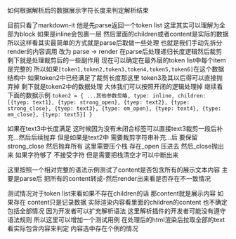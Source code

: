 如何根据解析后的数据展示字符长度来判定解析结束


目前只看了markdown-it 他是先parse返回一个token list 这里其实可以理解为全部为block 如果是inline会包裹一层 然后里面的children或者content是实际的数据
所以这样看其实最简单的方式就是parse后取做一些处理 也就是我们手动先拆分render的内容调用 改为 parse -> render 在parse后处理递归长度逻辑然后裁剪
剩下就是处理裁剪后的一些副作用
现在可以确定在最外层的token list中每个item是完整的 所以如果`[token1,token2,token3,token4,token5,token6]`在这个数据结构中 如果token2中已经满足了裁剪长度那这里
token3及其以后得可以直接抛弃掉 剩下就是token2中的数据处理
大体我们可以按照开闭的逻辑处理掉 继续看下面的数据示例
`token2 = { ...其他参数忽略, type: inline, children: 
[{tyep: text1}, {type: strong_open}, {tyep: text2}, {type: strong_close}, {tyep: text3}, {type: em_open}, {tyep: text4}, {type: em_close}, {tyep: text5}] }`

如果在text3中长度满足 这时候因为没有未闭合标签可以直接text3裁剪一段后补充...然后后续抛弃 
但是如果是text2中 需要裁剪字符串补充...后 要保留strong_close 然后抛弃所有 这里需要压个栈 存在_open 压进去 然后_close抛出来 如果字符够了
不接受字符 但是需要把栈清空才可以中断出来

这里按照一个相对完整的语法示例测试了content是否包含所有的展示文本内容 主要是parse后 把所有的content转成-然后render出来看是否存在不一致情况

测试情况对于token list来看如果不存在children的话 那content就是展示内容 如果存在 content只是记录数据 实际渲染内容看里面的children的content
也不确定包括全部情况 因为开发者可以扩充解析语法 这里解析插件的开发者可能没有遵守语法规则 所以这里可以增加一个测试用例 在处理后的html渲染后拉取全部的text看实际包含内容来判定
内容选中存在个例的情况

